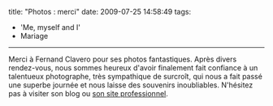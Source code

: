 title: "Photos : merci"
date: 2009-07-25 14:58:49
tags:
  - 'Me, myself and I'
  - Mariage
---

Merci à Fernand Clavero pour ses photos fantastiques. Après divers rendez-vous, nous sommes heureux d'avoir finalement fait confiance à un talentueux photographe, très sympathique de surcroît, qui nous a fait passé une superbe journée et nous laisse des souvenirs inoubliables. N'hésitez pas à visiter son blog ou [son site professionnel](//www.fernandclavero-photographe.fr/).